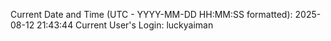 Current Date and Time (UTC - YYYY-MM-DD HH:MM:SS formatted): 2025-08-12 21:43:44
Current User's Login: luckyaiman
